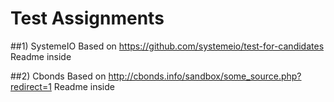 # Test Assignments

##1) SystemeIO
Based on https://github.com/systemeio/test-for-candidates
Readme inside

##2) Cbonds
Based on http://cbonds.info/sandbox/some_source.php?redirect=1
Readme inside